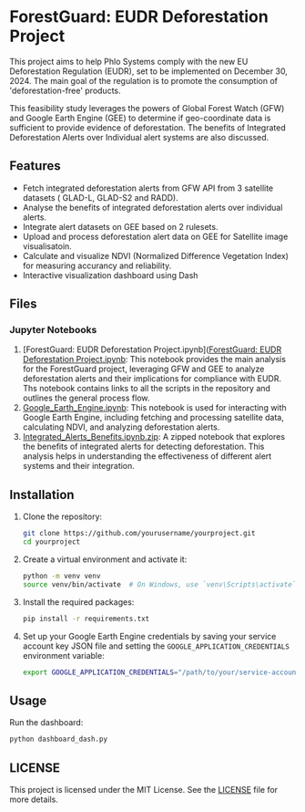 # ForestGuard: EUDR Deforestation Project

This project aims to help Phlo Systems comply with the new EU Deforestation Regulation (EUDR), set to be implemented on December 30, 2024. The main goal of the regulation is to promote the consumption of 'deforestation-free' products. 

This feasibility study leverages the powers of Global Forest Watch (GFW) and Google Earth Engine (GEE) to determine if geo-coordinate data is sufficient to provide evidence of deforestation. The benefits of Integrated Deforestation Alerts over Individual alert systems are also discussed.

## Features

- Fetch integrated deforestation alerts from GFW API from 3 satellite datasets ( GLAD-L, GLAD-S2 and RADD).
- Analyse the benefits of integrated deforestation alerts over individual alerts.
- Integrate alert datasets on GEE based on 2 rulesets.
- Upload and process deforestation alert data on GEE for Satellite image visualisatoin.
- Calculate and visualize NDVI (Normalized Difference Vegetation Index) for measuring accurancy and reliability.
- Interactive visualization dashboard using Dash

## Files

### Jupyter Notebooks
1. [ForestGuard: EUDR Deforestation Project.ipynb]([ForestGuard: EUDR Deforestation Project.ipynb](https://github.com/amitasujith2/EUDR-Regulation-Feasibility-Study/blob/main/ForestGuard%3A%20EUDR%20Deforestation%20Project.ipynb): This notebook provides the main analysis for the ForestGuard project, leveraging GFW and GEE to analyze deforestation alerts and their implications for compliance with EUDR. Ths notebook contains links to all the scripts in the repository and outlines the general process flow.
2. [Google_Earth_Engine.ipynb](https://github.com/amitasujith2/EUDR-Regulation-Feasibility-Study/blob/main/Google_Earth_Engine.ipynb): This notebook is used for interacting with Google Earth Engine, including fetching and processing satellite data, calculating NDVI, and analyzing deforestation alerts.
3. [Integrated_Alerts_Benefits.ipynb.zip](https://github.com/amitasujith2/EUDR-Regulation-Feasibility-Study/blob/main/Integrated_Alerts_Benefits.ipynb.zip): A zipped notebook that explores the benefits of integrated alerts for detecting deforestation. This analysis helps in understanding the effectiveness of different alert systems and their integration.


## Installation

1. Clone the repository:
    ```bash
    git clone https://github.com/yourusername/yourproject.git
    cd yourproject
    ```

2. Create a virtual environment and activate it:
    ```bash
    python -m venv venv
    source venv/bin/activate  # On Windows, use `venv\Scripts\activate`
    ```

3. Install the required packages:
    ```bash
    pip install -r requirements.txt
    ```

4. Set up your Google Earth Engine credentials by saving your service account key JSON file and setting the `GOOGLE_APPLICATION_CREDENTIALS` environment variable:
    ```bash
    export GOOGLE_APPLICATION_CREDENTIALS="/path/to/your/service-account-file.json"
    ```

## Usage

Run the dashboard:
```bash
python dashboard_dash.py
```

## LICENSE

This project is licensed under the MIT License. See the [LICENSE](https://github.com/amitasujith2/EUDR-Regulation-Feasibility-Study/blob/main/LICENSE) file for more details.

